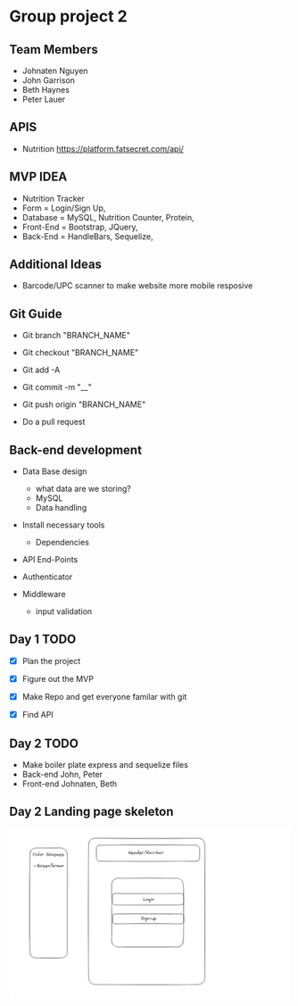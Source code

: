 # Group project 2

## Team Members
- Johnaten Nguyen
- John Garrison
- Beth Haynes
- Peter Lauer


## APIS
- Nutrition https://platform.fatsecret.com/api/


## MVP IDEA
- Nutrition Tracker
- Form = Login/Sign Up,
- Database = MySQL,  Nutrition Counter, Protein,
- Front-End = Bootstrap, JQuery, 
- Back-End = HandleBars, Sequelize, 


## Additional Ideas

- Barcode/UPC scanner to make website more mobile resposive

## Git Guide
- Git branch "BRANCH_NAME"

- Git checkout "BRANCH_NAME"

- Git add -A

- Git commit -m "__"

- Git push origin "BRANCH_NAME" 

- Do a pull request

## Back-end development 

- Data Base design
  - what data are we storing?
  - MySQL
  - Data handling

- Install necessary tools
  - Dependencies

- API End-Points

- Authenticator

- Middleware 
  - input validation



## Day 1 TODO
- [X] Plan the project 
- [X] Figure out the MVP 
- [X] Make Repo and get everyone familar with git 
- [X] Find API 


## Day 2 TODO 
- Make boiler plate express and sequelize files 
- Back-end John, Peter
- Front-end Johnaten, Beth


## Day 2 Landing page skeleton
![Alt text](image.png)